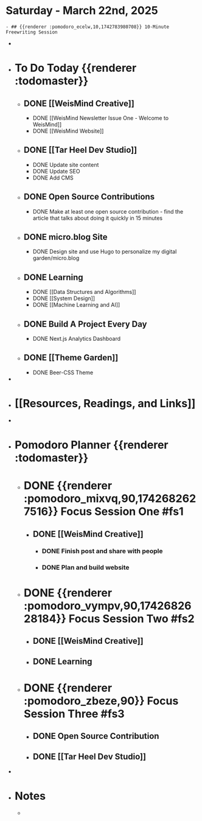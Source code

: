 # Saturday - March 22nd, 2025
	- ## {{renderer :pomodoro_ecelw,10,1742783980708}} 10-Minute Freewriting Session
-
- # To Do Today {{renderer :todomaster}}
	- ## DONE [[WeisMind Creative]]
		- DONE [[WeisMind Newsletter Issue One - Welcome to WeisMind]]
		- DONE [[WeisMind Website]]
	- ## DONE [[Tar Heel Dev Studio]]
		- DONE Update site content
		- DONE Update SEO
		- DONE Add CMS
	- ## DONE Open Source Contributions
		- DONE Make at least one open source contribution - find the article that talks about doing it quickly in 15 minutes
	- ## DONE micro.blog Site
		- DONE Design site and use Hugo to personalize my digital garden/micro.blog
	- ## DONE Learning
		- DONE [[Data Structures and Algorithms]]
		- DONE [[System Design]]
		- DONE [[Machine Learning and AI]]
	- ## DONE Build A Project Every Day
		- DONE Next.js Analytics Dashboard
	- ## DONE [[Theme Garden]]
		- DONE Beer-CSS Theme
-
- # [[Resources, Readings, and Links]]
-
- # Pomodoro Planner {{renderer :todomaster}}
	- # DONE {{renderer :pomodoro_mixvq,90,1742682627516}} Focus Session One #fs1
		- ## DONE [[WeisMind Creative]]
			- ### DONE Finish post and share with people
			- ### DONE Plan and build website
	- # DONE {{renderer :pomodoro_vympv,90,1742682628184}} Focus Session Two #fs2
		- ## DONE [[WeisMind Creative]]
		- ## DONE Learning
	- # DONE {{renderer :pomodoro_zbeze,90}} Focus Session Three #fs3
		- ## DONE Open Source Contribution
		- ## DONE [[Tar Heel Dev Studio]]
-
- # Notes
	-